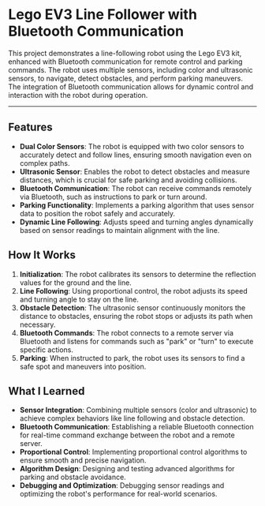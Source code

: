 # Lego EV3 Line Follower with Bluetooth Communication

This project demonstrates a line-following robot using the Lego EV3 kit, enhanced with Bluetooth communication for remote control and parking commands. The robot uses multiple sensors, including color and ultrasonic sensors, to navigate, detect obstacles, and perform parking maneuvers. The integration of Bluetooth communication allows for dynamic control and interaction with the robot during operation.

---

## Features

- **Dual Color Sensors**: The robot is equipped with two color sensors to accurately detect and follow lines, ensuring smooth navigation even on complex paths.
- **Ultrasonic Sensor**: Enables the robot to detect obstacles and measure distances, which is crucial for safe parking and avoiding collisions.
- **Bluetooth Communication**: The robot can receive commands remotely via Bluetooth, such as instructions to park or turn around.
- **Parking Functionality**: Implements a parking algorithm that uses sensor data to position the robot safely and accurately.
- **Dynamic Line Following**: Adjusts speed and turning angles dynamically based on sensor readings to maintain alignment with the line.

## How It Works

1. **Initialization**: The robot calibrates its sensors to determine the reflection values for the ground and the line.
2. **Line Following**: Using proportional control, the robot adjusts its speed and turning angle to stay on the line.
3. **Obstacle Detection**: The ultrasonic sensor continuously monitors the distance to obstacles, ensuring the robot stops or adjusts its path when necessary.
4. **Bluetooth Commands**: The robot connects to a remote server via Bluetooth and listens for commands such as "park" or "turn" to execute specific actions.
5. **Parking**: When instructed to park, the robot uses its sensors to find a safe spot and maneuvers into position.

## What I Learned

- **Sensor Integration**: Combining multiple sensors (color and ultrasonic) to achieve complex behaviors like line following and obstacle detection.
- **Bluetooth Communication**: Establishing a reliable Bluetooth connection for real-time command exchange between the robot and a remote server.
- **Proportional Control**: Implementing proportional control algorithms to ensure smooth and precise navigation.
- **Algorithm Design**: Designing and testing advanced algorithms for parking and obstacle avoidance.
- **Debugging and Optimization**: Debugging sensor readings and optimizing the robot's performance for real-world scenarios.